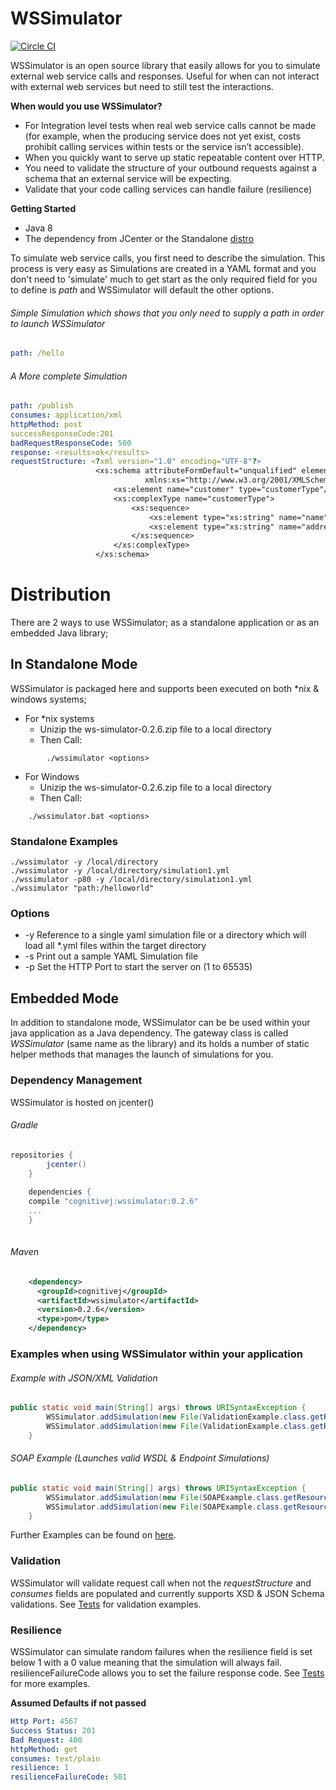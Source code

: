 # WSSimulator
 
 [![Circle CI](https://circleci.com/gh/CognitiveJ/wssimulator.png?style=badge)](https://circleci.com/gh/CognitiveJ/wssimulator)
 
WSSimulator is an open source library that easily allows for you to simulate external web service calls and responses. Useful for when can not interact with external web services but need to still test the interactions. 
 
 **When would you use WSSimulator?**

 
 *	For Integration level tests when real web service calls cannot be made (for example, when the producing service does not yet exist, costs prohibit calling services within tests or the service isn’t accessible).
 *	When you quickly want to serve up static repeatable content over HTTP.
 *  You need to validate the structure of your outbound requests against a schema that an external service will be expecting.
 *  Validate that your code calling services can handle failure (resilience)
 

**Getting Started**

*   Java 8
*   The dependency from JCenter or the Standalone [distro](https://github.com/CognitiveJ/wssimulator/releases/download/0.2.6/wssimulator-0.2.6.zip "Download Standalone Version")


To simulate web service calls, you first need to describe the simulation. This process is very easy as Simulations are created in a YAML format and you don't need to 'simulate' much to get start as the only required field for you to define is _path_ and WSSimulator will default the other options.

###### Simple Simulation which shows that you only need to supply a path in order to launch WSSimulator
```yaml
path: /hello
```

###### A More complete Simulation
```yaml
path: /publish
consumes: application/xml
httpMethod: post
successResponseCode:201
badRequestResponseCode: 500
response: <results>ok</results>
requestStructure: <?xml version="1.0" encoding="UTF-8"?>
                   <xs:schema attributeFormDefault="unqualified" elementFormDefault="qualified"
                              xmlns:xs="http://www.w3.org/2001/XMLSchema">
                       <xs:element name="customer" type="customerType"/>
                       <xs:complexType name="customerType">
                           <xs:sequence>
                               <xs:element type="xs:string" name="name"/>
                               <xs:element type="xs:string" name="address"/>
                           </xs:sequence>
                       </xs:complexType>
                   </xs:schema>
```


# Distribution
There are 2 ways to use WSSimulator; as a standalone application or as an embedded Java library;

## In Standalone Mode
WSSimulator is packaged here and supports been executed on both *nix & windows systems;

*	For *nix systems
    -	Unizip the ws-simulator-0.2.6.zip file to a local directory
    -	Then Call: 

```shell 
        ./wssimulator <options>
```

*	For Windows
    -	Unizip the ws-simulator-0.2.6.zip file to a local directory
    -	Then Call: 
```shell 
    ./wssimulator.bat <options>
```

### Standalone Examples
```shell
./wssimulator -y /local/directory
./wssimulator -y /local/directory/simulation1.yml
./wssimulator -p80 -y /local/directory/simulation1.yml
./wssimulator "path:/helloworld"
```
### Options

* -y Reference to a single yaml simulation file or a directory which will load all *.yml files within the target directory
* -s Print out a sample YAML Simulation file
* -p Set the HTTP Port to start the server on (1 to 65535)


## Embedded Mode
In addition to standalone mode, WSSimulator can be be used within your java application as a Java dependency. The gateway class is called _WSSimulator_ (same name as the library) and its holds a number of static helper methods that manages the launch of simulations for you. 

### Dependency Management

WSSimulator is hosted on jcenter() 

###### Gradle
```groovy
repositories {
        jcenter()
    }
    
    dependencies {
    compile "cognitivej:wssimulator:0.2.6"
    ...
    }
    
```

###### Maven
```xml
    <dependency>
      <groupId>cognitivej</groupId>
      <artifactId>wssimulator</artifactId>
      <version>0.2.6</version>
      <type>pom</type>
    </dependency>
```

### Examples when using WSSimulator within your application

######  Example with JSON/XML Validation
```java
public static void main(String[] args) throws URISyntaxException {
        WSSimulator.addSimulation(new File(ValidationExample.class.getResource("/json/json1.yml").toURI()));
        WSSimulator.addSimulation(new File(ValidationExample.class.getResource("/xml/xmlValidationExample.yml").toURI()));
    }
```
 
###### SOAP Example (Launches valid WSDL & Endpoint Simulations) 
```java
public static void main(String[] args) throws URISyntaxException {
        WSSimulator.addSimulation(new File(SOAPExample.class.getResource("/soap/wsdl.yml").toURI()));
        WSSimulator.addSimulation(new File(SOAPExample.class.getResource("/soap/endpoint.yml").toURI()));
    }
```

Further Examples can be found on [here](https://github.com/CognitiveJ/wssimulator/tree/master/src/test/groovy/wssimulator "Tests").

### Validation

WSSimulator will validate request call when not the _requestStructure_ and _consumes_ fields are populated and currently supports XSD & JSON Schema validations. 
See [Tests](https://github.com/CognitiveJ/wssimulator/tree/master/src/test/groovy/wssimulator "Tests") for validation examples.


### Resilience

WSSimulator can simulate random failures when the resilience field is set below 1 with a 0 value meaning that the simulation will always fail. resilienceFailureCode allows you to set the failure response code.
See [Tests](https://github.com/CognitiveJ/wssimulator/tree/master/src/test/groovy/wssimulator "Tests") for more examples.


**Assumed Defaults if not passed**

```yaml
Http Port: 4567
Success Status: 201
Bad Request: 400
httpMethod: get
consumes: text/plain
resilience: 1
resilienceFailureCode: 501
```

